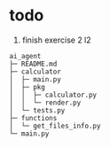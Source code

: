 # todo
1. finish exercise 2 l2

```
ai_agent
├─ README.md
├─ calculator
│  ├─ main.py
│  ├─ pkg
│  │  ├─ calculator.py
│  │  └─ render.py
│  └─ tests.py
├─ functions
│  └─ get_files_info.py
└─ main.py

```